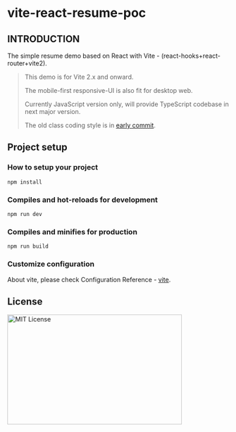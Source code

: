 # vite-react-resume-poc

## INTRODUCTION

The simple resume demo based on React with Vite - (react-hooks+react-router+vite2).

> This demo is for Vite 2.x and onward.
>
> The mobile-first responsive-UI is also fit for desktop web.
>
> Currently JavaScript version only, will provide TypeScript codebase in next major version.
>
> The old class coding style is in [early commit](https://github.com/bluepower/vite-react-resume-poc/tree/460780283ca303f253b2d1eded0dfc0c3b2d12e5).

## Project setup

### How to setup your project
```
npm install
```

### Compiles and hot-reloads for development
```
npm run dev
```

### Compiles and minifies for production
```
npm run build
```

### Customize configuration

About vite, please check Configuration Reference - [vite](https://vitejs.dev/config/).

## License

<img src="https://nikoni.top/images/niko-mit-react.png" alt="MIT License" width="396" height="250"/>

